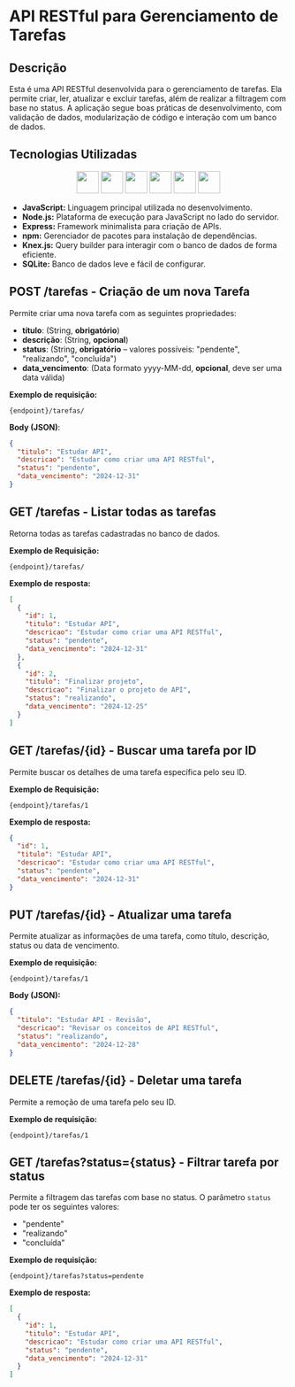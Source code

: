 # API RESTful para Gerenciamento de Tarefas

## Descrição
Esta é uma API RESTful desenvolvida para o gerenciamento de tarefas. Ela permite criar, ler, atualizar e excluir tarefas, além de realizar a filtragem com base no status. A aplicação segue boas práticas de desenvolvimento, com validação de dados, modularização de código e interação com um banco de dados.

## Tecnologias Utilizadas

<div>
    <center>
        <img width="40px" src="https://cdn.jsdelivr.net/gh/devicons/devicon@latest/icons/javascript/javascript-original.svg" />
        <img width="40px" src="https://cdn.jsdelivr.net/gh/devicons/devicon@latest/icons/nodejs/nodejs-original-wordmark.svg"/>
        <img width="40px" src="https://cdn.jsdelivr.net/gh/devicons/devicon@latest/icons/express/express-original.svg" />
        <img width="40px" src="https://cdn.jsdelivr.net/gh/devicons/devicon@latest/icons/npm/npm-original-wordmark.svg" />
        <img width="40px" src="https://cdn.jsdelivr.net/gh/devicons/devicon@latest/icons/knexjs/knexjs-original.svg" >
        <img width="40px" src="https://cdn.jsdelivr.net/gh/devicons/devicon@latest/icons/sqlite/sqlite-original.svg" />
    </center>
</div>

- **JavaScript:** Linguagem principal utilizada no desenvolvimento.
- **Node.js:** Plataforma de execução para JavaScript no lado do servidor.
- **Express:** Framework minimalista para criação de APIs.
- **npm:** Gerenciador de pacotes para instalação de dependências.
- **Knex.js:** Query builder para interagir com o banco de dados de forma eficiente.
- **SQLite:** Banco de dados leve e fácil de configurar.

## POST /tarefas - Criação de um nova Tarefa
Permite criar uma nova tarefa com as seguintes propriedades:
- **título**: (String, **obrigatório**)
- **descrição**: (String, **opcional**)
- **status**: (String, **obrigatório** – valores possíveis: "pendente", "realizando", "concluída")
- **data_vencimento**: (Data formato yyyy-MM-dd, **opcional**, deve ser uma data válida)

**Exemplo de requisição:**

```url
{endpoint}/tarefas/
```

**Body (JSON)**:
```json
{
  "titulo": "Estudar API",
  "descricao": "Estudar como criar uma API RESTful",
  "status": "pendente",
  "data_vencimento": "2024-12-31"
}
```

## GET /tarefas - Listar todas as tarefas
Retorna todas as tarefas cadastradas no banco de dados.  

**Exemplo de Requisição:**
```url
{endpoint}/tarefas/
```
**Exemplo de resposta:**
```json
[
  {
    "id": 1,
    "titulo": "Estudar API",
    "descricao": "Estudar como criar uma API RESTful",
    "status": "pendente",
    "data_vencimento": "2024-12-31"
  },
  {
    "id": 2,
    "titulo": "Finalizar projeto",
    "descricao": "Finalizar o projeto de API",
    "status": "realizando",
    "data_vencimento": "2024-12-25"
  }
]
```

## GET /tarefas/{id} - Buscar uma tarefa por ID 
Permite buscar os detalhes de uma tarefa específica pelo seu ID. 

**Exemplo de Requisição:**
```url
{endpoint}/tarefas/1
```
**Exemplo de resposta:**
```json
{
  "id": 1,
  "titulo": "Estudar API",
  "descricao": "Estudar como criar uma API RESTful",
  "status": "pendente",
  "data_vencimento": "2024-12-31"
}
```

## PUT /tarefas/{id} - Atualizar uma tarefa
Permite atualizar as informações de uma tarefa, como título, descrição, status ou data de vencimento.

**Exemplo de requisição:**
```url
{endpoint}/tarefas/1
```
**Body (JSON):**
```json
{
  "titulo": "Estudar API - Revisão",
  "descricao": "Revisar os conceitos de API RESTful",
  "status": "realizando",
  "data_vencimento": "2024-12-28"
}
```

## DELETE /tarefas/{id} - Deletar uma tarefa
Permite a remoção de uma tarefa pelo seu ID.

**Exemplo de requisição:**
```
{endpoint}/tarefas/1
```

## GET /tarefas?status={status} - Filtrar tarefa por status
Permite a filtragem das tarefas com base no status. O parâmetro `status` pode ter os seguintes valores:
- "pendente"
- "realizando"
- "concluída"

**Exemplo de requisição:**
```
{endpoint}/tarefas?status=pendente
```

**Exemplo de resposta:**
```json
[
  {
    "id": 1,
    "titulo": "Estudar API",
    "descricao": "Estudar como criar uma API RESTful",
    "status": "pendente",
    "data_vencimento": "2024-12-31"
  }
]
```